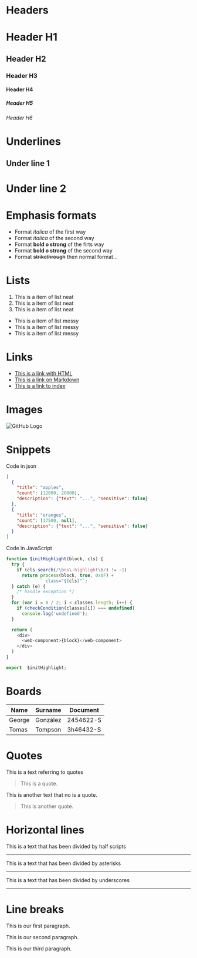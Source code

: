 # Headers
# Header H1
## Header H2
### Header H3
#### Header H4
##### Header H5
###### Header H6


# Underlines
Under line 1
------------

Under line 2
====

# Emphasis formats
- Format *italica* of the first way
- Format _italica_ of the second way
- Format **bold o strong** of the firts way
- Format __bold o strong__ of the second way
- Format ~~strikethrough~~ then normal format...

# Lists
1. This is a item of list neat
2. This is a item of list neat
3. This is a item of list neat
- This is a item of list messy
- This is a item of list messy
- This is a item of list messy

# Links
- <a href="http://google.com">This is a link with HTML</a>
- [This is a link on Markdown](http://www.google.com)
- [This is a link to index](index.html)

# Images
![GitHub Logo](https://github.com/2020-JAUG/website-grid/blob/master/img/faviconYellow.png?raw=true)

# Snippets
Code in json
```JSON
[
  {
    "title": "apples",
    "count": [12000, 20000],
    "description": {"text": "...", "sensitive": false}
  },
  {
    "title": "oranges",
    "count": [17500, null],
    "description": {"text": "...", "sensitive": false}
  }
]

```
Code in JavaScript
```JavaScript
function $initHighlight(block, cls) {
  try {
    if (cls.search(/\bno\-highlight\b/) != -1)
      return process(block, true, 0x0F) +
             ` class="${cls}"`;
  } catch (e) {
    /* handle exception */
  }
  for (var i = 0 / 2; i < classes.length; i++) {
    if (checkCondition(classes[i]) === undefined)
      console.log('undefined');
  }

  return (
    <div>
      <web-component>{block}</web-component>
    </div>
  )
}

export  $initHighlight;
```
# Boards
| Name   | Surname  | Document  |
| ----   | -------  | --------  |
| George | González | 2454622-S |
| Tomas  | Tompson  | 3h46432-S |

# Quotes
This is a text referring to quotes
> This is a quote.

This is another text that no is a quote.
> This is another quote.

# Horizontal lines
This is a text that has been divided by half scripts

---
This is a text that has been divided by asterisks

***
This is a text that has been divided by underscores

___

# Line breaks
This is our first paragraph.

This is our second paragraph.

This is our third paragraph.